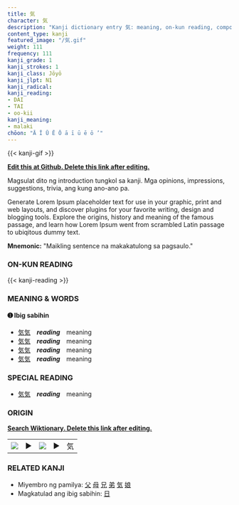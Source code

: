 ```yaml
---
title: 気
character: 気
description: "Kanji dictionary entry 気: meaning, on-kun reading, compounds, origin, related kanji"
content_type: kanji
featured_image: "/気.gif"
weight: 111
frequency: 111
kanji_grade: 1
kanji_strokes: 1
kanji_class: Jōyō
kanji_jlpt: N1
kanji_radical: 
kanji_reading: 
- DAI
- TAI
- oo-kii
kanji_meaning:
- malaki
chōon: "Ā Ī Ū Ē Ō ā ī ū ē ō ’"
---
```

[//]: # (Don't edit the line below. Kanji animated GIF code is automatically generated.)
{{< kanji-gif >}}

[//]: # (Edit below this line.)

**[Edit this at Github. Delete this link after editing.](https://github.com/tim0g/tim/tree/main/content/kanji/気/index.md)**

Magsulat dito ng introduction tungkol sa kanji. Mga opinions, impressions, suggestions, trivia, ang kung ano-ano pa.

Generate Lorem Ipsum placeholder text for use in your graphic, print and web layouts, and discover plugins for your favorite writing, design and blogging tools. Explore the origins, history and meaning of the famous passage, and learn how Lorem Ipsum went from scrambled Latin passage to ubiqitous dummy text.
 
**Mnemonic:** "Maikling sentence na makakatulong sa pagsaulo."

### ON-KUN READING

[//]: # (Don't edit the line below. ON-KUN READING code is automatically generated.)
{{< kanji-reading >}}

### MEANING & WORDS

#### ➊ **Ibig sabihin**
  - [気](../気)[気](../気)　***reading***　meaning
  - [気](../気)[気](../気)　***reading***　meaning
  - [気](../気)[気](../気)　***reading***　meaning
  - [気](../気)[気](../気)　***reading***　meaning

### SPECIAL READING
  - [気](../気)[気](../気)　***reading***　meaning

### ORIGIN

**[Search Wiktionary. Delete this link after editing.](https://wiktionary.org/wiki/気)**
<table class="kanji-table"><tr><td>
<img src="60px-気-bronze.svg.png">
</td><td>▶</td><td>
<img src="60px-気-oracle.svg.png">
</td><td>▶</td>
<td class="kanji-origin">気</td>
</tr></table>

### RELATED KANJI
- Miyembro ng pamilya: [父](../父) [母](../母) [兄](../兄) [弟](../弟) [気](../気) [娘](../娘)
- Magkatulad ang ibig sabihin: [日](../日)
